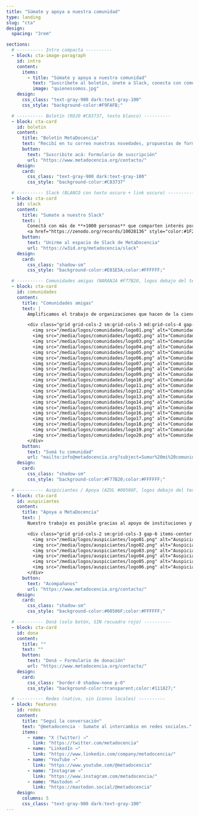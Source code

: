 ```yaml
---
title: "Súmate y apoya a nuestra comunidad"
type: landing
slug: "cta"
design:
  spacing: "3rem"

sections:
  # ---------- Intro compacta ----------
  - block: cta-image-paragraph
    id: intro
    content:
      items:
        - title: "Súmate y apoya a nuestra comunidad"
          text: "Suscríbete al boletín, únete a Slack, conecta con comunidades amigas y apoya a MetaDocencia. Potenciemos a América Latina en el mapa de la investigación global."
          image: "quienessomos.jpg"
    design:
      css_class: "text-gray-900 dark:text-gray-100"
      css_style: "background-color:#F9FAFB;"

  # ---------- Boletín (ROJO #C83737, texto blanco) ----------
  - block: cta-card
    id: boletin
    content:
      title: "Boletín MetaDocencia"
      text: "Recibí en tu correo nuestras novedades, propuestas de formación, oportunidades y eventos de interés. **[Ver ediciones anteriores](https://www.metadocencia.org/boletines/)**"
      button:
        text: "Suscribite acá: Formulario de suscripción"
        url: "https://www.metadocencia.org/contacto/"
    design:
      card:
        css_class: "text-gray-900 dark:text-gray-100"
        css_style: "background-color:#C83737"

  # ---------- Slack (BLANCO con texto oscuro + link oscuro) ----------
  - block: cta-card
    id: slack
    content:
      title: "Sumate a nuestro Slack"
      text: |
        Conectá con más de **+1000 personas** que comparten interés por la educación, la ciencia abierta y la colaboración.
        <a href="https://zenodo.org/records/10028136" style="color:#1F2937;text-decoration:underline;">Qué es Slack y cómo puedo sumarme a la conversación</a>
      button:
        text: "Unirme al espacio de Slack de MetaDocencia"
        url: "https://w3id.org/metadocencia/slack"
    design:
      card:
        css_class: "shadow-sm"
        css_style: "background-color:#E01E5A;color:#FFFFFF;"

  # ---------- Comunidades amigas (NARANJA #F77B20, logos debajo del texto) ----------
  - block: cta-card
    id: comunidades
    content:
      title: "Comunidades amigas"
      text: |
        Amplificamos el trabajo de organizaciones que hacen de la ciencia abierta un esfuerzo global, colectivo y comunitario.

        <div class="grid grid-cols-2 sm:grid-cols-3 md:grid-cols-4 gap-6 items-center mt-4">
          <img src="/media/logos/comunidades/logo01.png" alt="Comunidad 1" class="max-h-10 w-auto opacity-95">
          <img src="/media/logos/comunidades/logo02.png" alt="Comunidad 2" class="max-h-10 w-auto opacity-95">
          <img src="/media/logos/comunidades/logo03.png" alt="Comunidad 3" class="max-h-10 w-auto opacity-95">
          <img src="/media/logos/comunidades/logo04.png" alt="Comunidad 4" class="max-h-10 w-auto opacity-95">
          <img src="/media/logos/comunidades/logo05.png" alt="Comunidad 5" class="max-h-10 w-auto opacity-95">
          <img src="/media/logos/comunidades/logo06.png" alt="Comunidad 6" class="max-h-10 w-auto opacity-95">
          <img src="/media/logos/comunidades/logo07.png" alt="Comunidad 7" class="max-h-10 w-auto opacity-95">
          <img src="/media/logos/comunidades/logo08.png" alt="Comunidad 8" class="max-h-10 w-auto opacity-95">
          <img src="/media/logos/comunidades/logo09.png" alt="Comunidad 9" class="max-h-10 w-auto opacity-95">
          <img src="/media/logos/comunidades/logo10.png" alt="Comunidad 10" class="max-h-10 w-auto opacity-95">
          <img src="/media/logos/comunidades/logo11.png" alt="Comunidad 11" class="max-h-10 w-auto opacity-95">
          <img src="/media/logos/comunidades/logo12.png" alt="Comunidad 12" class="max-h-10 w-auto opacity-95">
          <img src="/media/logos/comunidades/logo13.png" alt="Comunidad 13" class="max-h-10 w-auto opacity-95">
          <img src="/media/logos/comunidades/logo14.png" alt="Comunidad 14" class="max-h-10 w-auto opacity-95">
          <img src="/media/logos/comunidades/logo15.png" alt="Comunidad 15" class="max-h-10 w-auto opacity-95">
          <img src="/media/logos/comunidades/logo16.png" alt="Comunidad 16" class="max-h-10 w-auto opacity-95">
          <img src="/media/logos/comunidades/logo17.png" alt="Comunidad 17" class="max-h-10 w-auto opacity-95">
          <img src="/media/logos/comunidades/logo18.png" alt="Comunidad 18" class="max-h-10 w-auto opacity-95">
          <img src="/media/logos/comunidades/logo19.png" alt="Comunidad 19" class="max-h-10 w-auto opacity-95">
          <img src="/media/logos/comunidades/logo20.png" alt="Comunidad 20" class="max-h-10 w-auto opacity-95">
        </div>
      button:
        text: "Sumá tu comunidad"
        url: "mailto:info@metadocencia.org?subject=Sumar%20mi%20comunidad"
    design:
      card:
        css_class: "shadow-sm"
        css_style: "background-color:#F77B20;color:#FFFFFF;"

  # ---------- Auspiciantes / Apoya (AZUL #00506F, logos debajo del texto) ----------
  - block: cta-card
    id: auspiciantes
    content:
      title: "Apoya a MetaDocencia"
      text: |
        Nuestro trabajo es posible gracias al apoyo de instituciones y organizaciones que comparten nuestra misión.

        <div class="grid grid-cols-2 sm:grid-cols-3 gap-6 items-center mt-4">
          <img src="/media/logos/auspiciantes/logo01.png" alt="Auspiciante 1" class="max-h-10 w-auto opacity-95">
          <img src="/media/logos/auspiciantes/logo02.png" alt="Auspiciante 2" class="max-h-10 w-auto opacity-95">
          <img src="/media/logos/auspiciantes/logo03.png" alt="Auspiciante 3" class="max-h-10 w-auto opacity-95">
          <img src="/media/logos/auspiciantes/logo04.png" alt="Auspiciante 4" class="max-h-10 w-auto opacity-95">
          <img src="/media/logos/auspiciantes/logo05.png" alt="Auspiciante 5" class="max-h-10 w-auto opacity-95">
          <img src="/media/logos/auspiciantes/logo06.png" alt="Auspiciante 6" class="max-h-10 w-auto opacity-95">
        </div>
      button:
        text: "Acompañanos"
        url: "https://www.metadocencia.org/contacto/"
    design:
      card:
        css_class: "shadow-sm"
        css_style: "background-color:#00506F;color:#FFFFFF;"

  # ---------- Doná (solo botón, SIN recuadro rojo) ----------
  - block: cta-card
    id: dona
    content:
      title: ""
      text: ""
      button:
        text: "Doná — Formulario de donación"
        url: "https://www.metadocencia.org/contacto/"
    design:
      card:
        css_class: "border-0 shadow-none p-0"
        css_style: "background-color:transparent;color:#111827;"

  # ---------- Redes (nativo, sin íconos locales) ----------
  - block: features
    id: redes
    content:
      title: "Seguí la conversación"
      text: "@metadocencia · Sumate al intercambio en redes sociales."
      items:
        - name: "X (Twitter) →"
          link: "https://twitter.com/metadocencia"
        - name: "LinkedIn →"
          link: "https://www.linkedin.com/company/metadocencia/"
        - name: "YouTube →"
          link: "https://www.youtube.com/@metadocencia"
        - name: "Instagram →"
          link: "https://www.instagram.com/metadocencia/"
        - name: "Mastodon →"
          link: "https://mastodon.social/@metadocencia"
    design:
      columns: 5
      css_class: "text-gray-900 dark:text-gray-100"
---
```

